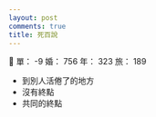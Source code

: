 ```yaml
---
layout: post
comments: true
title: 死百說
---
```


:boy: 單： -9 婚： 756 年： 323 旅： 189

- 到別人活倦了的地方
- 沒有終點
- 共同的終點

